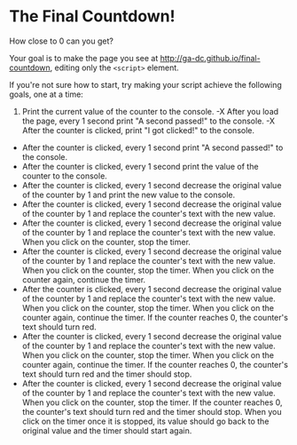 # The Final Countdown!

How close to 0 can you get?

Your goal is to make the page you see at http://ga-dc.github.io/final-countdown, editing only the `<script>` element.

If you're not sure how to start, try making your script achieve the following goals, one at a time:

1. Print the current value of the counter to the console.
-X After you load the page, every 1 second print "A second passed!" to the console.
-X After the counter is clicked, print "I got clicked!" to the console.
- After the counter is clicked, every 1 second print "A second passed!" to the console.
- After the counter is clicked, every 1 second print the value of the counter to the console.
- After the counter is clicked, every 1 second decrease the original value of the counter by 1 and print the new value to the console.
- After the counter is clicked, every 1 second decrease the original value of the counter by 1 and replace the counter's text with the new value.
- After the counter is clicked, every 1 second decrease the original value of the counter by 1 and replace the counter's text with the new value. When you click on the counter, stop the timer.
- After the counter is clicked, every 1 second decrease the original value of the counter by 1 and replace the counter's text with the new value. When you click on the counter, stop the timer. When you click on the counter again, continue the timer.
- After the counter is clicked, every 1 second decrease the original value of the counter by 1 and replace the counter's text with the new value. When you click on the counter, stop the timer. When you click on the counter again, continue the timer. If the counter reaches 0, the counter's text should turn red.
- After the counter is clicked, every 1 second decrease the original value of the counter by 1 and replace the counter's text with the new value. When you click on the counter, stop the timer. When you click on the counter again, continue the timer. If the counter reaches 0, the counter's text should turn red and the timer should stop.
- After the counter is clicked, every 1 second decrease the original value of the counter by 1 and replace the counter's text with the new value. When you click on the counter, stop the timer. If the counter reaches 0, the counter's text should turn red and the timer should stop. When you click on the timer once it is stopped, its value should go back to the original value and the timer should start again.
